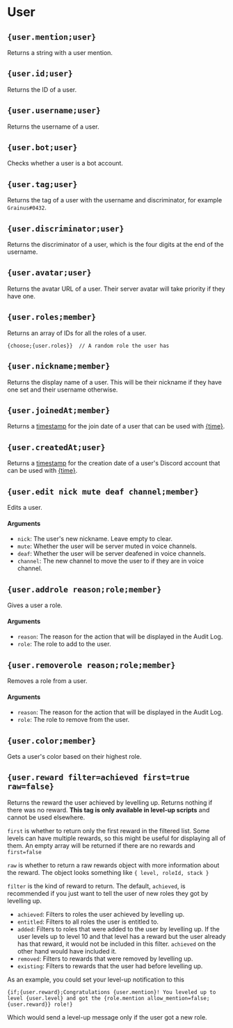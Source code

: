 # User

## `{user.mention;user}`

Returns a string with a user mention.

## `{user.id;user}`

Returns the ID of a user.

## `{user.username;user}`

Returns the username of a user.

## `{user.bot;user}`

Checks whether a user is a bot account.

## `{user.tag;user}`

Returns the tag of a user with the username and discriminator, for example `Grainus#0432`.

## `{user.discriminator;user}`

Returns the discriminator of a user, which is the four digits at the end of the username.

## `{user.avatar;user}`

Returns the avatar URL of a user. Their server avatar will take priority if they have one.

## `{user.roles;member}`

Returns an array of IDs for all the roles of a user.

```
{choose;{user.roles}}  // A random role the user has
```

## `{user.nickname;member}`

Returns the display name of a user. This will be their nickname if they have one set and their username otherwise.

## `{user.joinedAt;member}`

Returns a [timestamp](https://developer.mozilla.org/en-US/docs/Web/JavaScript/Reference/Global_Objects/Date#description) for the join date of a user that can be used with [{time}](https://documentation.atlas.bot/en/scripts/tags/global#time-formattime).

## `{user.createdAt;user}`

Returns a [timestamp](https://developer.mozilla.org/en-US/docs/Web/JavaScript/Reference/Global_Objects/Date#description) for the creation date of a user's Discord account that can be used with [{time}](https://documentation.atlas.bot/en/scripts/tags/global#time-formattime).

## `{user.edit nick mute deaf channel;member}`

Edits a user.

#### Arguments

- `nick`: The user's new nickname. Leave empty to clear.
- `mute`: Whether the user will be server muted in voice channels.
- `deaf`: Whether the user will be server deafened in voice channels.
- `channel`: The new channel to move the user to if they are in voice channel.

## `{user.addrole reason;role;member}`

Gives a user a role.

#### Arguments

- `reason`: The reason for the action that will be displayed in the Audit Log.
- `role`: The role to add to the user.

## `{user.removerole reason;role;member}`

Removes a role from a user.

#### Arguments

- `reason`: The reason for the action that will be displayed in the Audit Log.
- `role`: The role to remove from the user.

## `{user.color;member}`

Gets a user's color based on their highest role.

## `{user.reward filter=achieved first=true raw=false}`

Returns the reward the user achieved by levelling up. Returns nothing if there was no reward. **This tag is only available in level-up scripts** and cannot be used elsewhere.

`first` is whether to return only the first reward in the filtered list. Some levels can have multiple rewards, so this might be useful for displaying all of them. An empty array will be returned if there are no rewards and `first=false`

`raw` is whether to return a raw rewards object with more information about the reward. The object looks something like `{ level, roleId, stack }`

`filter` is the kind of reward to return. The default, `achieved`, is recommended if you just want to tell the user of new roles they got by levelling up.

- `achieved`: Filters to roles the user achieved by levelling up.
- `entitled`: Filters to all roles the user is entitled to.
- `added`: Filters to roles that were added to the user by levelling up. If the user levels up to level 10 and that level has a reward but the user already has that reward, it would not be included in this filter. `achieved` on the other hand would have included it.
- `removed`: Filters to rewards that were removed by levelling up.
- `existing`: Filters to rewards that the user had before levelling up.

As an example, you could set your level-up notification to this

```
{if;{user.reward};Congratulations {user.mention}! You leveled up to level {user.level} and got the {role.mention allow_mention=false;{user.reward}} role!}
```

Which would send a level-up message only if the user got a new role.
